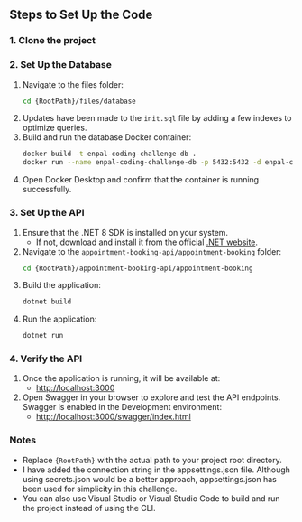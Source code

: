 ## Steps to Set Up the Code

### 1. Clone the project

### 2. Set Up the Database
1. Navigate to the files folder:
   ```bash
   cd {RootPath}/files/database
   ```
2. Updates have been made to the `init.sql` file by adding a few indexes to optimize queries.
3. Build and run the database Docker container:
   ```bash
   docker build -t enpal-coding-challenge-db .
   docker run --name enpal-coding-challenge-db -p 5432:5432 -d enpal-coding-challenge-db
   ```
4. Open Docker Desktop and confirm that the container is running successfully.

### 3. Set Up the API
1. Ensure that the .NET 8 SDK is installed on your system.
   - If not, download and install it from the official [.NET website](https://dotnet.microsoft.com/).
2. Navigate to the `appointment-booking-api/appointment-booking` folder:
   ```bash
   cd {RootPath}/appointment-booking-api/appointment-booking
   ```
3. Build the application:
   ```bash
   dotnet build
   ```
4. Run the application:
   ```bash
   dotnet run
   ```

### 4. Verify the API
1. Once the application is running, it will be available at:
   - [http://localhost:3000](http://localhost:3000)
2. Open Swagger in your browser to explore and test the API endpoints. Swagger is enabled in the Development environment:
   - [http://localhost:3000/swagger/index.html](http://localhost:3000/swagger/index.html)

### Notes
- Replace `{RootPath}` with the actual path to your project root directory.
- I have added the connection string in the appsettings.json file. Although using secrets.json would be a better approach, appsettings.json has been used for simplicity in this challenge.
- You can also use Visual Studio or Visual Studio Code to build and run the project instead of using the CLI.




